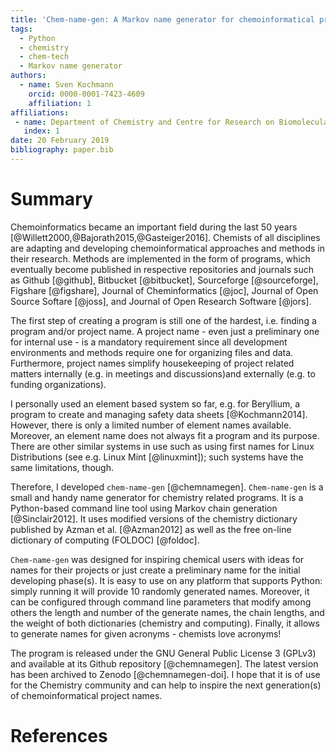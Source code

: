 ```yaml
---
title: 'Chem-name-gen: A Markov name generator for chemoinformatical projects'
tags:
  - Python
  - chemistry
  - chem-tech
  - Markov name generator
authors:
  - name: Sven Kochmann
    orcid: 0000-0001-7423-4609
    affiliation: 1
affiliations:
 - name: Department of Chemistry and Centre for Research on Biomolecular Interactions, York University, Toronto, Ontario M3J 1P3, Canada
   index: 1
date: 20 February 2019
bibliography: paper.bib
---
```


# Summary

Chemoinformatics became an important field during the last 50 years [@Willett2000,@Bajorath2015,@Gasteiger2016]. 
Chemists of all disciplines are adapting and developing chemoinformatical 
approaches and methods in their research. Methods are implemented in the form 
of programs, which eventually become published in respective repositories and 
journals such as Github [@github], Bitbucket [@bitbucket], Sourceforge [@sourceforge], 
Figshare [@figshare], Journal of Cheminformatics [@joc], Journal of Open Source Softare [@joss], 
and Journal of Open Research Software [@jors].

The first step of creating a program is still one of the hardest, i.e. finding
a program and/or project name. A project name - even just a preliminary one for 
internal use - is a mandatory requirement since all development environments and 
methods require one for organizing files and data. Furthermore, project names 
simplify housekeeping of project related matters internally (e.g. in meetings
and discussions)and externally (e.g. to funding organizations).

I personally used an element based system so far, e.g. for Beryllium, a program to 
create and managing safety data sheets [@Kochmann2014]. However, there is only a 
limited number of element names available. Moreover, an element name does not always 
fit a program and its purpose. There are other similar systems in use such as using first 
names for Linux Distributions (see e.g. Linux Mint [@linuxmint]); such systems have the same
limitations, though. 

Therefore, I developed ``chem-name-gen`` [@chemnamegen]. ``Chem-name-gen`` is a small and 
handy name generator for chemistry related programs. It is a Python-based command line tool 
using Markov chain generation [@Sinclair2012]. It uses modified versions of the chemistry 
dictionary published by Azman et al. [@Azman2012] as well as the free on-line dictionary 
of computing (FOLDOC) [@foldoc].

``Chem-name-gen`` was designed for inspiring chemical users with ideas for names for their projects
or just create a preliminary name for the initial developing phase(s). It is easy to use on any 
platform that supports Python: simply running it will provide 10 randomly generated names. Moreover, 
it can be configured through command line parameters that modify among others the length and number 
of the generate names, the chain lengths, and the weight of both dictionaries (chemistry and computing). 
Finally, it allows to generate names for given acronyms - chemists love acronyms! 

The program is released under the GNU General Public License 3 (GPLv3) and available at its Github 
repository [@chemnamegen]. The latest version has been archived to Zenodo [@chemnamegen-doi]. I hope 
that it is of use for the Chemistry community and can help to inspire the next generation(s) of 
chemoinformatical project names.



# References
